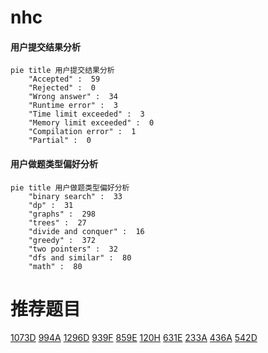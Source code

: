 # nhc

<!-- tabs:start -->



#### **用户提交结果分析**

```mermaid
pie title 用户提交结果分析
    "Accepted" :  59
    "Rejected" :  0
    "Wrong answer" :  34
    "Runtime error" :  3
    "Time limit exceeded" :  3
    "Memory limit exceeded" :  0
    "Compilation error" :  1
    "Partial" :  0
```

#### **用户做题类型偏好分析**

```mermaid
pie title 用户做题类型偏好分析
    "binary search" :  33
    "dp" :  31
    "graphs" :  298
    "trees" :  27
    "divide and conquer" :  16
    "greedy" :  372
    "two pointers" :  32
    "dfs and similar" :  80
    "math" :  80
```



<!-- tabs:end -->
# 推荐题目
[1073D](https://codeforces.com/contest/1073/problem/D)
[994A](https://codeforces.com/contest/994/problem/A)
[1296D](https://codeforces.com/contest/1296/problem/D)
[939F](https://codeforces.com/contest/939/problem/F)
[859E](https://codeforces.com/contest/859/problem/E)
[120H](https://codeforces.com/contest/120/problem/H)
[631E](https://codeforces.com/contest/631/problem/E)
[233A](https://codeforces.com/contest/233/problem/A)
[436A](https://codeforces.com/contest/436/problem/A)
[542D](https://codeforces.com/contest/542/problem/D)

